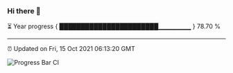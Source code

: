 ### Hi there 👋

⏳ Year progress { ███████████████████████▁▁▁▁▁▁▁ } 78.70 %

---

⏰ Updated on Fri, 15 Oct 2021 06:13:20 GMT

![Progress Bar CI](https://github.com/liununu/liununu/workflows/Progress%20Bar%20CI/badge.svg)
